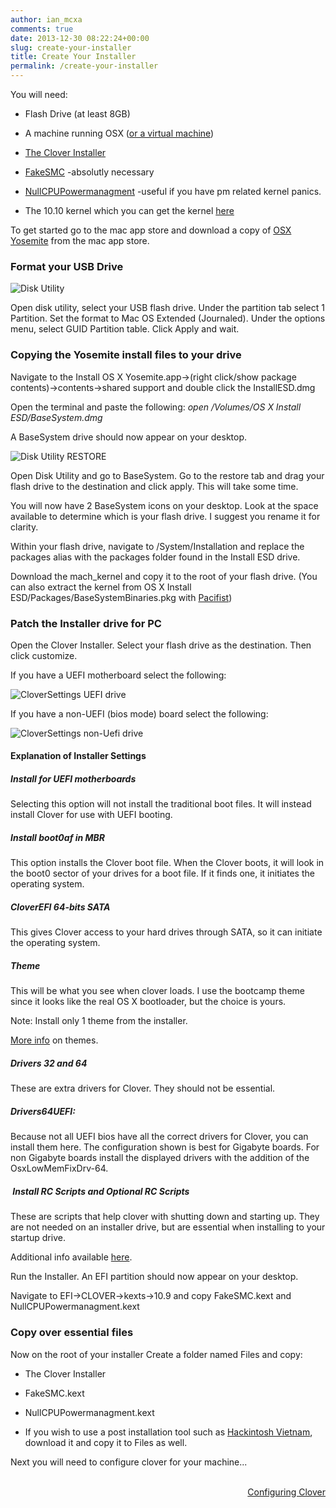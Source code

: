 ```yaml
---
author: ian_mcxa
comments: true
date: 2013-12-30 08:22:24+00:00
slug: create-your-installer
title: Create Your Installer
permalink: /create-your-installer
---
```


You will need:



	
  * Flash Drive (at least 8GB)

	
  * A machine running OSX ([or a virtual machine](http://www.skylineosx.com/running-os-x-on-windows-virtualisation/))

	
  * [The Clover Installer](http://sourceforge.net/projects/cloverefiboot/)

	
  * [FakeSMC](http://www.osx86.net/files/file/3733-fakesmckext/) -absolutly necessary

	
  * [NullCPUPowermanagment](http://www.osx86.net/files/file/3465-nullcpupowermanagement-32-64-bit/) -useful if you have pm related kernel panics.

	
  * The 10.10 kernel which you can get the kernel [here](http://www.hackintoshosx.com/files/file/4169-mach-kernel-for-lapic-native-1010x/)


To get started go to the mac app store and download a copy of [OSX Yosemite](https://itunes.apple.com/WebObjects/MZStore.woa/wa/viewSoftware?id=915041082&mt=12) from the mac app store.


### **Format your USB Drive**


![Disk Utility](/images/installation/disk-utility.jpg)

Open disk utility, select your USB flash drive. Under the partition tab select 1 Partition. Set the format to Mac OS Extended (Journaled). Under the options menu, select GUID Partition table. Click Apply and wait.


### **Copying the Yosemite install files to your drive**


Navigate to the Install OS X Yosemite.app->(right click/show package contents)->contents->shared support and double click the InstallESD.dmg

Open the terminal and paste the following: _open /Volumes/OS X Install ESD/BaseSystem.dmg_

A BaseSystem drive should now appear on your desktop.

![Disk Utility RESTORE](/images/installation/disk-utility-restore.jpg)

Open Disk Utility and go to BaseSystem. Go to the restore tab and drag your flash drive to the destination and click apply. This will take some time.

You will now have 2 BaseSystem icons on your desktop. Look at the space available to determine which is your flash drive. I suggest you rename it for clarity.

Within your flash drive, navigate to /System/Installation and replace the packages alias with the packages folder found in the Install ESD drive.

Download the mach_kernel and copy it to the root of your flash drive. (You can also extract the kernel from OS X Install ESD/Packages/BaseSystemBinaries.pkg with [Pacifist](http://download.cnet.com/Pacifist/3000-2094_4-10135915.html))


### **Patch the Installer drive for PC**


Open the Clover Installer. Select your flash drive as the destination. Then click customize.

If you have a UEFI motherboard select the following:

![CloverSettings UEFI drive](/images/installation/cloversettings-uefi-drive1.jpg)

If you have a non-UEFI (bios mode) board select the following:

![CloverSettings non-Uefi drive](/images/installation/cloversettings-non-uefi-drive1.jpg)




#### Explanation of Installer Settings




##### Install for UEFI motherboards


Selecting this option will not install the traditional boot files. It will instead install Clover for use with UEFI booting.


##### Install boot0af in MBR


This option installs the Clover boot file. When the Clover boots, it will look in the boot0 sector of your drives for a boot file. If it finds one, it initiates the operating system.


##### CloverEFI 64-bits SATA


This gives Clover access to your hard drives through SATA, so it can initiate the operating system.


##### Theme


This will be what you see when clover loads. I use the bootcamp theme since it looks like the real OS X bootloader, but the choice is yours.

Note: Install only 1 theme from the installer.

[More info](http://clover-wiki.zetam.org/Design) on themes.


##### Drivers 32 and 64


These are extra drivers for Clover. They should not be essential.


##### Drivers64UEFI:


Because not all UEFI bios have all the correct drivers for Clover, you can install them here. The configuration shown is best for Gigabyte boards. For non Gigabyte boards install the displayed drivers with the addition of the OsxLowMemFixDrv-64.


#####  Install RC Scripts and Optional RC Scripts


These are scripts that help clover with shutting down and starting up. They are not needed on an installer drive, but are essential when installing to your startup drive.

Additional info available [here](http://clover-wiki.zetam.org/Installation#Using-the-installer).

Run the Installer. An EFI partition should now appear on your desktop.

Navigate to EFI->CLOVER->kexts->10.9 and copy FakeSMC.kext and NullCPUPowermanagment.kext


### **Copy over essential files**


Now on the root of your installer Create a folder named Files and copy:



	
  * The Clover Installer

	
  * FakeSMC.kext

	
  * NullCPUPowermanagment.kext

	
  * If you wish to use a post installation tool such as [Hackintosh Vietnam](http://www.osx86.net/files/file/3842-hackintosh-vietnam-ultimate-aio-tool/), download it and copy it to Files as well.


Next you will need to configure clover for your machine...

<br>
<a class="btn btn-frontpage" style="float:right" href="/configuring-clover">Configuring Clover <i class="fa fa-chevron-right"></i></a>
